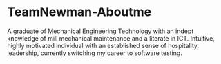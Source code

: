 # TeamNewman-Aboutme
A graduate of Mechanical Engineering Technology with an indept knowledge of mill mechanical maintenance and a literate in ICT. Intuitive, highly motivated individual with an established sense of hospitality, leadership, currently switching my career to software testing.

